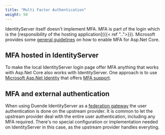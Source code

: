 ```yaml
---
title: "Multi Factor Authentication"
weight: 50
---
```


IdentityServer itself doesn't implement MFA. MFA is part of the login which is the [responsibility of the hosting application]({{< ref "..">}}). Microsoft provides some [general guidelines](https://learn.microsoft.com/en-us/aspnet/core/security/authentication/mfa) on how to enable MFA for Asp.Net Core.

## MFA hosted in IdentityServer
To make the local IdentityServer login page offer MFA anything that works with Asp.Net Core also works with IdentityServer. One approach is to use [Microsoft Asp.Net Identity](https://learn.microsoft.com/en-us/aspnet/core/security/authentication/identity) that offers [MFA support](https://learn.microsoft.com/en-us/aspnet/core/security/authentication/identity-enable-qrcodes).

## MFA and external authentication
When using Duende IdentityServer as a [federation gateway](../../federation) the user authentication is done on the upstream provider. It is common to let the upstream provider deal with the entire user authentication, including any MFA required. There's no special configuration or implementation needed on IdentityServer in this case, as the upstream provider handles everyting.
